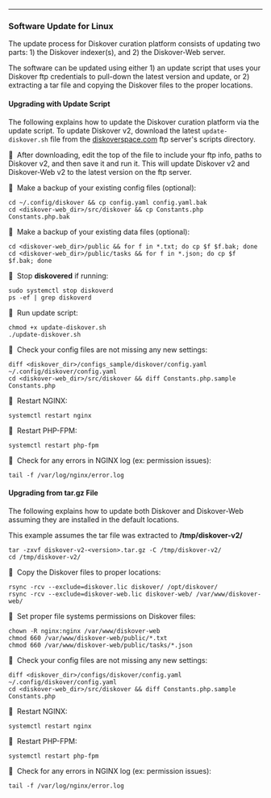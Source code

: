 ___
### Software Update for Linux

The update process for Diskover curation platform consists of updating two parts: 1) the Diskover indexer(s), and 2) the Diskover-Web server.

The software can be updated using either 1) an update script that uses your Diskover ftp credentials to pull-down the latest version and update, or 2) extracting a tar file and copying the Diskover files to the proper locations.

#### Upgrading with Update Script

The following explains how to update the Diskover curation platform via the update script. To update Diskover v2, download the latest `update-diskover.sh` file from the [diskoverspace.com](https://github.com/diskoverdata/diskover-community) ftp server's scripts directory.

🔴 &nbsp;After downloading, edit the top of the file to include your ftp info, paths to Diskover v2, and then save it and run it. This will update Diskover v2 and Diskover-Web v2 to the latest version on the ftp server.

🔴 &nbsp;Make a backup of your existing config files (optional):
```
cd ~/.config/diskover && cp config.yaml config.yaml.bak
cd <diskover-web_dir>/src/diskover && cp Constants.php Constants.php.bak
```

🔴 &nbsp;Make a backup of your existing data files (optional):
```
cd <diskover-web_dir>/public && for f in *.txt; do cp $f $f.bak; done
cd <diskover-web_dir>/public/tasks && for f in *.json; do cp $f $f.bak; done
```

🔴 &nbsp;Stop **diskovered** if running:
```
sudo systemctl stop diskoverd
ps -ef | grep diskoverd
```

🔴 &nbsp;Run update script:
```
chmod +x update-diskover.sh
./update-diskover.sh
```

🔴 &nbsp;Check your config files are not missing any new settings:
```
diff <diskover_dir>/configs_sample/diskover/config.yaml ~/.config/diskover/config.yaml
cd <diskover-web_dir>/src/diskover && diff Constants.php.sample Constants.php
```

🔴 &nbsp;Restart NGINX:
```
systemctl restart nginx
```

🔴 &nbsp;Restart PHP-FPM:
```
systemctl restart php-fpm
```

🔴 &nbsp;Check for any errors in NGINX log (ex: permission issues):
```
tail -f /var/log/nginx/error.log
```

#### Upgrading from tar.gz File

The following explains how to update both Diskover and Diskover-Web assuming they are installed in the default locations.

This example assumes the tar file was extracted to  **/tmp/diskover-v2/**
```
tar -zxvf diskover-v2-<version>.tar.gz -C /tmp/diskover-v2/
cd /tmp/diskover-v2/
```

🔴 &nbsp;Copy the Diskover files to proper locations:
```
rsync -rcv --exclude=diskover.lic diskover/ /opt/diskover/
rsync -rcv --exclude=diskover-web.lic diskover-web/ /var/www/diskover-web/
```

🔴 &nbsp;Set proper file systems permissions on Diskover files:
```
chown -R nginx:nginx /var/www/diskover-web  
chmod 660 /var/www/diskover-web/public/*.txt
chmod 660 /var/www/diskover-web/public/tasks/*.json
```

🔴 &nbsp;Check your config files are not missing any new settings:
```
diff <diskover_dir>/configs/diskover/config.yaml ~/.config/diskover/config.yaml
cd <diskover-web_dir>/src/diskover && diff Constants.php.sample Constants.php
```

🔴 &nbsp;Restart NGINX:
```
systemctl restart nginx
```

🔴 &nbsp;Restart PHP-FPM:
```
systemctl restart php-fpm
```

🔴 &nbsp;Check for any errors in NGINX log (ex: permission issues):
```
tail -f /var/log/nginx/error.log
```
